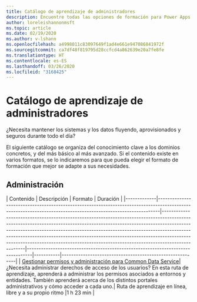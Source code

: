 ```yaml
---
title: Catálogo de aprendizaje de administradores
description: Encuentre todas las opciones de formación para Power Apps
author: loreleishannonmsft
ms.topic: article
ms.date: 02/19/2020
ms.author: v-lshann
ms.openlocfilehash: a4998011c83097649f1ad4e661e947086841972f
ms.sourcegitcommit: ca7df48f819795d28ccfcd4a862639e20a7fe8fe
ms.translationtype: HT
ms.contentlocale: es-ES
ms.lasthandoff: 03/26/2020
ms.locfileid: "3168425"
---
```

# <a name="administrators-learning-catalog"></a>Catálogo de aprendizaje de administradores

¿Necesita mantener los sistemas y los datos fluyendo, aprovisionados y seguros durante todo el día?

El siguiente catálogo se organiza del conocimiento clave a los dominios concretos, y del más básico al más avanzado. Si el contenido existe en varios formatos, se lo indicaremos para que pueda elegir el formato de formación que mejor se adapte a sus necesidades.

## <a name="administration"></a>Administración
| Contenido  | Descripción  | Formato   | Duración    | 
|-------------|-------------------------------------------------------------------------------------------------------------------------------------------------------------|--------------------------------------------------------------------------------------------------------------------------------------------------------------------------------------------------------------------------------------------------------------------------------------------------------------------------------------------------------------------------------------------------------------------------|--------------------------------------------------------------------------------|-----------|----------------------------------------------------------|
| [Gestionar permisos y administración para Common Data Service](https://docs.microsoft.com/learn/paths/manage-permissions-administration-common-data-service/)|   ¿Necesita administrar derechos de acceso de los usuarios? En esta ruta de aprendizaje, aprenderá a administrar los permisos asociados a entornos y entidades. También aprenderá acerca de los distintos portales administrativos y cómo acceder a cada uno.| Ruta de aprendizaje en línea, libre y a su propio ritmo    |1 h 23 min |

